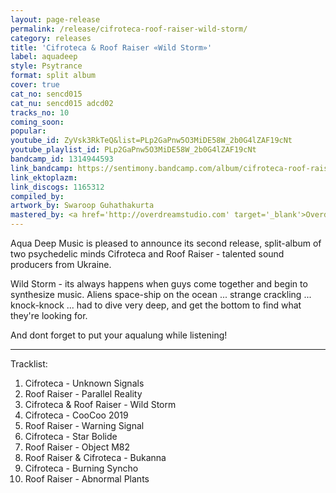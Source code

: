 ```yaml
---
layout: page-release
permalink: /release/cifroteca-roof-raiser-wild-storm/
category: releases
title: 'Cifroteca & Roof Raiser «Wild Storm»'
label: aquadeep
style: Psytrance
format: split album
cover: true
cat_no: sencd015
cat_nu: sencd015 adcd02
tracks_no: 10
coming_soon: 
popular: 
youtube_id: ZyVsk3RkTeQ&list=PLp2GaPnw5O3MiDE58W_2b0G4lZAF19cNt
youtube_playlist_id: PLp2GaPnw5O3MiDE58W_2b0G4lZAF19cNt
bandcamp_id: 1314944593
link_bandcamp: https://sentimony.bandcamp.com/album/cifroteca-roof-raiser-wild-storm
link_ektoplazm: 
link_discogs: 1165312
compiled_by: 
artwork_by: Swaroop Guhathakurta
mastered_by: <a href='http://overdreamstudio.com' target='_blank'>Overdream Studio</a>
---
```


Aqua Deep Music is pleased to announce its second release, split-album of two psychedelic minds Cifroteca and Roof Raiser - talented sound producers from Ukraine.

Wild Storm - its always happens when guys come together and begin to synthesize music. Aliens space-ship on the ocean ... strange crackling ... knock-knock ... had to dive very deep, and get the bottom to find what they're looking for.

And dont forget to put your aqualung while listening!

---
Tracklist:

01. Cifroteca - Unknown Signals
02. Roof Raiser - Parallel Reality
03. Cifroteca & Roof Raiser - Wild Storm
04. Cifroteca - CooCoo 2019
05. Roof Raiser - Warning Signal
06. Cifroteca - Star Bolide
07. Roof Raiser - Object M82
08. Roof Raiser & Cifroteca - Bukanna
09. Cifroteca - Burning Syncho
10. Roof Raiser - Abnormal Plants
